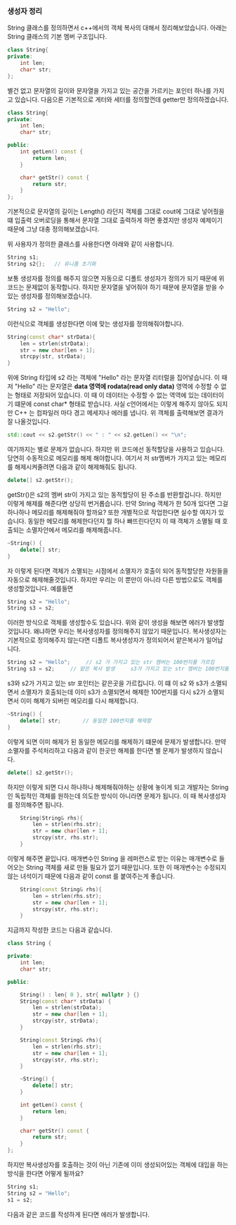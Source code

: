 ### 생성자 정리

String 클래스를 정의하면서 c++에서의 객체 복사의 대해서 정리해보았습니다.
아래는 String 클래스의 기본 멤버 구조입니다.
```cpp
class String{
private:
    int len;
    char* str;
};
```
별건 없고 문자열의 길이와 문자열을 가지고 있는 공간을 가르키는 포인터 하나를 가지고 있습니다.
다음으론 기본적으로 게터와 세터를 정의할껀데 getter만 정의하겠습니다.

```cpp
class String{
private:
    int len;
    char* str;

public:
    int getLen() const {
		return len;
	}

	char* getStr() const {
		return str;
	}
};
```
기본적으로 문자열의 길이는 Length() 라던지 객체를 그대로 cout에 그대로 넣어줬을 떄 입출력 오버로딩을 통해서 문자열 그대로 출력하게 하면 좋겠지만 생성자 예제이기 때문에 그냥 대충 정의해보겠습니다.

위 사용자가 정의한 클래스를 사용한다면 아래와 같이 사용합니다.
```cpp
String s1;
String s2{};   // 유니폼 초기화
```

보통 생성자를 정의를 해주지 않으면 자동으로 디폴트 생성자가 정의가 되기 때문에 위 코드는 문제없이 동작합니다.
하지만 문자열을 넣어줘야 하기 때문에 문자열을 받을 수 있는 생성자를 정의해보겠습니다.

```cpp
String s2 = "Hello";
```
이런식으로 객체를 생성한다면 이에 맞는 생성자를 정의해줘야합니다.

```cpp
String(const char* strData){
    len = strlen(strData);
    str = new char[len + 1];
    strcpy(str, strData);
}
```

위에 String 타입에 s2 라는 객체에 "Hello" 라는 문자열 리터럴을 집어넣습니다. 이 때 저 "Hello" 라는 문자열은 
**data 영역에 rodata(read only data)** 영역에 수정할 수 없는 형태로 저장되어 있습니다. 이 때 이 데이터는 수정할 수 없는
역역에 있는 데이터이기 떄문에 const char* 형태로 받습니다. 사실 c언어에서는 이렇게 해주지 않아도 되지만 C++ 는 컴파일러 마다 경고 메세지나 에러를 냅니다.
위 객체를 출력해보면 결과가 잘 나올것입니다.

```cpp
std::cout << s2.getStr() << " : " << s2.getLen() << "\n";
```

여기까지는 별로 문제가 없습니다. 하지만 위 코드에선 동적할당을 사용하고 있습니다. 당연히 수동적으로 메모리를 해제 해야합니다. 여기서 저 str멤버가 가지고 있는 메모리를 해제시켜줄려면 다음과 같이 해제해줘도 됩니다.

```cpp
delete[] s2.getStr();
```

getStr()은 s2의 멤버 str이 가지고 있는 동적할당이 된 주소를 반환할겁니다. 하지만 이렇게 해제를 해준다면 상당히 번거롭습니다.
만약 String 객체가 한 50개 있다면 그걸 하나하나 메모리를 해제해줘야 할까요? 또한 개별적으로 작업한다면 실수할 여지가 있습니다. 동일한 메모리를 해제한다던지 뭘 하나 빠뜨린다던지 이 때 객체가 소멸될 때 호출되는 소멸자안에서 메모리를 해제해줍니다.

```cpp
~String() {
    delete[] str;
}
```

자 이렇게 된다면 객체가 소멸되는 시점에서 소멸자가 호출이 되어 동적할당한 자원들을 자동으로 해제해줄것입니다.
하지만 우리는 이 뿐만이 아니라 다른 방법으로도 객체를 생성할것입니다. 예를들면

```cpp
String s2 = "Hello";
String s3 = s2;
```
이러한 방식으로 객체를 생성할수도 있습니다. 위와 같이 생성을 해보면 에러가 발생할것입니다.
왜냐하면 우리는 복사생성자를 정의해주지 않았기 때문입니다. 복사생성자는 기본적으로 정의해주지 않는다면 디폴트 복사생성자가 정의되어서 얕은복사가 일어납니다.

```cpp
String s2 = "Hello";     // s2 가 가지고 있는 str 멤버는 100번지를 가르킴
String s3 = s2;     // 얕은 복사 발생     s3가 가지고 있는 str 멤버는 100번지를 가르킴
```
s3와 s2가 가지고 있는 str 포인터는 같은곳을 가르킵니다. 이 떄 이 s2 와 s3가 소멸되면서 소멸자가 호출되는데
이미 s3가 소멸되면서 해제한 100번지를 다시 s2가 소멸되면서 이미 해제가 되버린 메모리를 다시 해제합니다.
```cpp
~String() {
    delete[] str;       // 동일한 100번지를 해제함
}
```
이렇게 되면 이미 해제가 된 동일한 메모리를 해제하기 떄문에 문제가 발생합니다. 만약 소멸자를 주석처리하고
다음과 같이 한곳만 해제를 한다면 별 문제가 발생하지 않습니다.
```cpp
delete[] s2.getStr();
```
하지만 이렇게 되면 다시 하나하나 해제해줘야하는 상황에 놓이게 되고 개발자는 String인 독립적인 객체를 원하는데 의도한 방식이 아니라면 문제가 됩니다. 이 때 복사생성자를 정의해주면 됩니다.


```cpp
	String(String& rhs){
		len = strlen(rhs.str);
		str = new char[len + 1];
		strcpy(str, rhs.str);
	}
```
이렇게 해주면 끝입니다. 매개변수인 String 을 레퍼런스로 받는 이유는 매개변수로 들어오는 String 객체를 새로 만들 필요가 없기 때문입니다. 또한 이 매개변수는 수정되지 않는 녀석이기 때문에 다음과 같이 const 를 붙여주는게 좋습니다.
```cpp
	String(const String& rhs){
		len = strlen(rhs.str);
		str = new char[len + 1];
		strcpy(str, rhs.str);
	}
```

지금까지 작성한 코드는 다음과 같습니다.
```cpp
class String {

private:
	int len;
	char* str;

public:

	String() : len{ 0 }, str{ nullptr } {}
	String(const char* strData) {
		len = strlen(strData);
		str = new char[len + 1];
		strcpy(str, strData);
	}

	String(const String& rhs){
		len = strlen(rhs.str);
		str = new char[len + 1];
		strcpy(str, rhs.str);
	}

	~String() {
		delete[] str;
	}

	int getLen() const {
		return len;
	}

	char* getStr() const {
		return str;
	}
};
```

하지만 복사생성자를 호출하는 것이 아닌 기존에 이미 생성되어있는 객체에 대입을 하는 방식을 한다면 어떻게 될까요?

```cpp
String s1;
String s2 = "Hello";
s1 = s2;
```
다음과 같은 코드를 작성하게 된다면 에러가 발생합니다.
